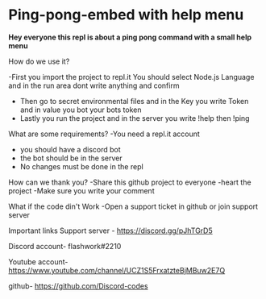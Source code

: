 # Ping-pong-embed with help menu

**Hey everyone this repl is about a ping pong command with a small help menu**

How do we use it?

-First you import the project to repl.it
 You should select Node.js Language  and in the run area dont write anything and confirm 
- Then go to secret environmental files and in the Key you write Token and in value you bot your bots token 
- Lastly you run the project and in the server you write !help then !ping 

What are some requirements?
-You need a repl.it account
- you should have a discord bot 
- the bot should be in the server
- No changes must be done in the repl

How can we thank you? 
-Share this github project to everyone
-heart the project
-Make sure you write your comment

What if the code din't Work 
-Open a support ticket in github or join support server 


Important links 
Support server - https://discord.gg/pJhTGrD5

Discord account- flashwork#2210

Youtube account- https://www.youtube.com/channel/UCZ1S5FrxatzteBjMBuw2E7Q

github- https://github.com/Discord-codes


